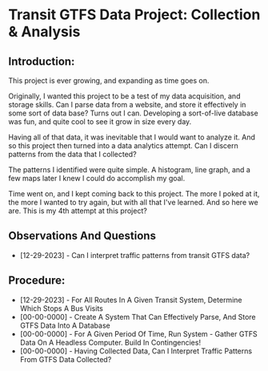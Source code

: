 # Transit GTFS Data Project: Collection & Analysis

## Introduction:
This project is ever growing, and expanding as time goes on.

Originally, I wanted this project to be a test of my data acquisition, and storage skills.
Can I parse data from a website, and store it effectively in some sort of data base? Turns out I can.
Developing a sort-of-live database was fun, and quite cool to see it grow in size every day.

Having all of that data, it was inevitable that I would want to analyze it.
And so this project then turned into a data analytics attempt. Can I discern patterns from the data that I collected?

The patterns I identified were quite simple. A histogram, line graph, and a few maps later I knew I could do accomplish my goal.

Time went on, and I kept coming back to this project. The more I poked at it, the more I wanted to try again, but with all that I've learned.
And so here we are. This is my 4th attempt at this project?


## Observations And Questions
* [12-29-2023] - Can I interpret traffic patterns from transit GTFS data?


## Procedure:
* [12-29-2023] - For All Routes In A Given Transit System, Determine Which Stops A Bus Visits
* [00-00-0000] - Create A System That Can Effectively Parse, And Store GTFS Data Into A Database
* [00-00-0000] - For A Given Period Of Time, Run System - Gather GTFS Data On A Headless Computer. Build In Contingencies!
* [00-00-0000] - Having Collected Data, Can I Interpret Traffic Patterns From GTFS Data Collected?
